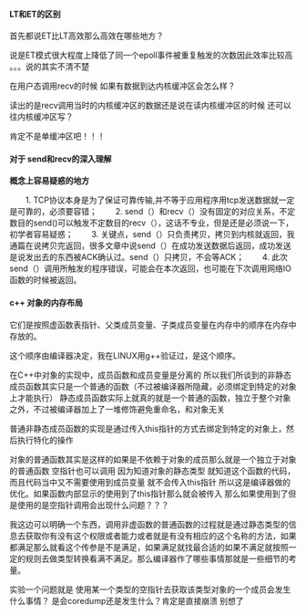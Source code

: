 #### LT和ET的区别



首先都说ET比LT高效那么高效在哪些地方？

说是ET模式很大程度上降低了同一个epoll事件被重复触发的次数因此效率比较高 。。。说的其实不清不楚



在用户态调用recv的时候 如果有数据到达内核缓冲区会怎么样？

读出的是recv调用当时的内核缓冲区的数据还是说在读内核缓冲区的时候 还可以往内核缓冲区写？

肯定不是单缓冲区吧！！！





#### 对于 send和recv的深入理解

**概念上容易疑惑的地方**

  　　1. TCP协议本身是为了保证可靠传输,并不等于应用程序用tcp发送数据就一定是可靠的，必须要容错；
        　　2. send（）和recv（）没有固定的对应关系，不定数目的send()可以触发不定数目的recv（），这话不专业，但是还是必须说一下，初学者容易疑惑；
              　　3. 关键点，send（）只负责拷贝，拷贝到内核就返回，我通篇在说拷贝完返回，很多文章中说send（）在成功发送数据后返回，成功发送是说发出去的东西被ACK确认过。send（）只拷贝，不会等ACK；
                    　　4. 此次send（）调用所触发的程序错误，可能会在本次返回，也可能在下次调用网络IO函数的时候被返回。



#### c++ 对象的内存布局  

它们是按照虚函数表指针、父类成员变量、子类成员变量在内存中的顺序在内存中存放的。

这个顺序由编译器决定，我在LINUX用g++验证过，是这个顺序。



在C++中对象的实现中，成员函数和成员变量是分离的 
所以我们所谈到的非静态成员函数其实只是一个普通的函数（不过被编译器所隐藏，必须绑定到特定的对象上才能执行） 
静态成员函数实际上就真的就是一个普通的函数，独立于整个对象之外，不过被编译器加上了一堆修饰避免重命名，和对象无关 

普通非静态成员函数的实现是通过传入this指针的方式去绑定到特定的对象上，然后执行特化的操作



对象的普通函数其实是这样的如果是不依赖于对象的成员那么就是一个独立于对象的普通函数 空指针也可以调用 因为知道对象的静态类型 就知道这个函数的代码，而且代码当中又不需要使用到成员变量 就不会传入this指针 所以这是编译器做的优化。如果函数内部显示的使用到了this指针那么就会被传入 那么如果使用到了但是使用的是空指针调用会出现什么问题？？？

我这边可以明确一个东西，调用非虚函数的普通函数的过程就是通过静态类型的信息去获取你有没有这个权限或者能力或者就是有没有相应的这个名称的方法，如果都满足那么就看这个传参是不是满足，如果满足就找最合适的如果不满足就按照一定的规则去做类型转换看满不满足。那么编译器作了哪些事情那就是一些细节的考量。

实验一个问题就是 使用某一个类型的空指针去获取该类型对象的一个成员会发生什么事情？ 是会coredump还是发生什么？肯定是直接崩溃  别想了





